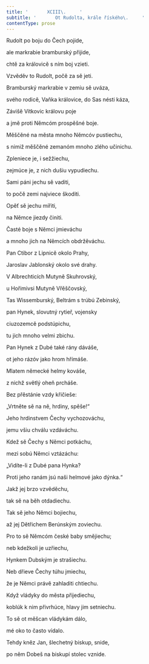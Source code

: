 ```yaml
---
title: '       XCIII\.     '
subtitle: '       Ot Rudolta, krále říského\.     '
contentType: prose
---
```


<section>

Rudolt po boju do Čech pojide,

ale markrabie bramburský přijide,

chtě za královicě s ním boj vzieti.

Vzvěděv to Rudolt, počě za sě jeti.

Bramburský markrabie v zemiu sě uváza,

svého rodicě, Vaňka královice, do Sas nésti káza,

Závišě Vítkovic královu poje

a jmě proti Němcóm prospěšné boje.

Měščěné na města mnoho Němcóv pustiechu,

s nimiž měščěné zemanóm mnoho zlého učinichu.

Zpleniece je, i sežžiechu,

zejmúce je, z nich dušiu vypudiechu.

Sami páni jechu sě vaditi,

to počě zemi najviece škoditi.

Opěť sě jechu mířiti,

na Němce jiezdy činiti.

Časté boje s Němci jmieváchu

a mnoho jich na Němcích obdržěváchu.

Pan Ctibor z Lipnicě okolo Prahy,

Jaroslav Jablonský okolo své drahy.

V Albrechticích Mutyně Skuhrovský,

u Hořimivsi Mutyně Vřěščovský,

Tas Wissemburský, Beltrám s trúbú Zebinský,

pan Hynek, slovutný rytieř, vojensky

ciuzozemcě podstúpichu,

tu jich mnoho velmi zbichu.

Pan Hynek z Dubé také rány dáváše,

ot jeho rázóv jako hrom hřímáše.

Mlatem německé helmy kováše,

z nichž světlý oheň prcháše.

Bez přěstánie vzdy křičieše:

„Vrtněte sě na ně, hrdiny, spěše!“

Jeho hrdinstvem Čechy vychozováchu,

jemu všiu chválu vzdáváchu.

Kdež sě Čechy s Němci potkáchu,

mezi sobú Němci vztázáchu:

„Vidíte-li z Dubé pana Hynka?

Proti jeho ranám jsú naši helmové jako dýnka.“

Jakž jej brzo vzvěděchu,

tak sě na běh otdadiechu.

Tak sě jeho Němci bojiechu,

až jej Dětřichem Berúnským zoviechu.

Pro to sě Němcóm české baby smějiechu;

neb kdežkoli je uzřiechu,

Hynkem Dubským je strašiechu.

Neb dřieve Čechy túhu jmiechu,

že je Němci právě zahladiti chtiechu.

Když vládyky do města přijediechu,

koblúk k nim přivrhúce, hlavy jim setniechu.

To sě ot měšcan vládykám dálo,

mé oko to často vídalo.

Tehdy kněz Jan, šlechetný biskup, snide,

po něm Dobeš na biskupí stolec vznide.

</section>
